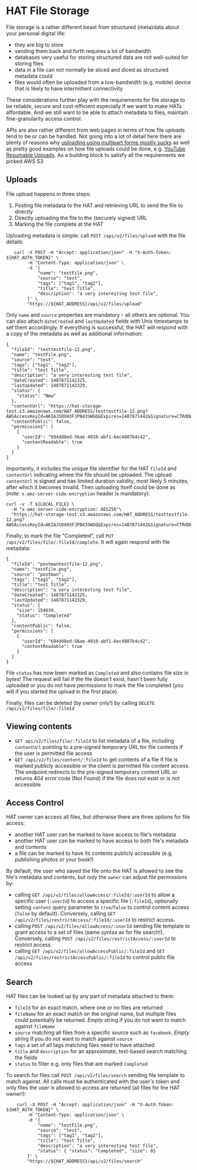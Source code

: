 # HAT File Storage

File storage is a rather different beast from structured (meta)data about your personal digital life:

- they are big to store
- sending them back and forth requires a lot of bandwidth
- databases very useful for storing structured data are not well-suited for storing files
- data in a file can not normally be sliced and diced as structured metadata could
- files would often be uploaded from a low-bandwidth (e.g. mobile) device that is likely to have intermittent connectivity

These considerations further play with the requirements for file storage to be reliable, secure and cost-efficient especially if we want to make HATs affordable. And we still want to be able to attach metadata to files, maintain fine-granularity access control.

APIs are also rather different from web pages in terms of how file uploads tend to be or can be handled. Not going into a lot of detail here there are plenty of reasons why [uploading using multipart forms mostly sucks](https://philsturgeon.uk/api/2016/01/04/http-rest-api-file-uploads/) as well as pretty good examples on how file uploads could be done, e.g. [YouTube Resumable Uploads](https://developers.google.com/youtube/v3/guides/using_resumable_upload_protocol). As a building block to satisfy all the requirements we picked AWS S3

## Uploads

File upload happens in three steps:

1. Posting file metadata to the HAT and retrieving URL to send the file to directly
2. Directly uploading the file to the (securely signed) URL
3. Marking the file complete at the HAT

Uploading metadata is simple: call `POST /api/v2/files/upload` with the file details:

```curl
   curl -X POST -H "Accept: application/json" -H "X-Auth-Token: ${HAT_AUTH_TOKEN}" \
    	-H "Content-Type: application/json" \
    	-d '{
			"name": "testFile.png",
			"source": "test",
			"tags": ["tag1", "tag2"],
			"title": "test Title",
			"description": "a very interesting test file",
		}' \
		"https://${HAT_ADDRESS}/api/v2/files/upload"
```

Only `name` and `source` properties are mandatory - all others are optional. You can also attach `dateCreated` and `lastUpdated` fields with Unix timestamps to set them accordingly. If everything is successful, the HAT will respond with a copy of the metadata as well as additional information:

```
{
  "fileId": "testtestfile-12.png",
  "name": "testFile.png",
  "source": "test",
  "tags": ["tag1", "tag2"],
  "title": "test Title",
  "description": "a very interesting test file",
  "dateCreated": 1487871142325,
  "lastUpdated": 1487871142329,
  "status": {
    "status": "New"
  },
  "contentUrl": "https://hat-storage-test.s3.amazonaws.com/HAT_ADDRESS/testtestfile-12.png?AWSAccessKeyId=AKIAJSOXH3FJPB43SWGQ&Expires=1487871442&Signature=CTRdDW8nKBqNcuwK0ssH77zjkec%3D",
  "contentPublic": false,
  "permissions": [
    {
      "userId": "694dd8ed-56ae-4910-abf1-6ec4887b4c42",
      "contentReadable": true
    }
  ]
}
```

Importantly, it includes the unique file identifier for the HAT `fileId` and `contentUrl` indicating where the file should be uploaded. The upload `contentUrl` is signed and has limited duration validity, most likely 5 minutes, after which it becomes invalid. Then uploading itself could be done as (*note:* `x-amz-server-side-encryption` header is mandatory):

```curl
curl -v -T ${LOCAL_FILE} \
  -H "x-amz-server-side-encryption: AES256"\
  "https://hat-storage-test.s3.amazonaws.com/HAT_ADDRESS/testtestfile-12.png?AWSAccessKeyId=AKIAJSOXH3FJPB43SWGQ&Expires=1487871442&Signature=CTRdDW8nKBqNcuwK0ssH77zjkec%3D"
```

Finally, to mark the file "Completed", call `PUT /api/v2/files/file/:fileId/complete`. It will again respond with file metadata:

```
{
  "fileId": "postmantestfile-12.png",
  "name": "testFile.png",
  "source": "postman",
  "tags": ["tag1", "tag2"],
  "title": "test Title",
  "description": "a very interesting test file",
  "dateCreated": 1487871142325,
  "lastUpdated": 1487871142329,
  "status": {
    "size": 154639,
    "status": "Completed"
  },
  "contentPublic": false,
  "permissions": [
    {
      "userId": "694dd8ed-56ae-4910-abf1-6ec4887b4c42",
      "contentReadable": true
    }
  ]
}
```

File `status` has now been marked as `Completed` and also contains file size in bytes! The request will fail if the file doesn't exist, hasn't been fully uploaded or you do not have permissions to mark the file completed (you will if you started the upload in the first place).

Finally, files can be deleted (by *owner* only!) by calling `DELETE /api/v2/files/file/:fileId`

## Viewing contents

- `GET api/v2/files/file/:fileId` to list metadata of a file, including `contentUrl` pointing to a pre-signed temporary URL for file contents if the user is permitted file access
- `GET /api/v2/files/content/:fileId` to get contents of a file if file is marked publicly accessible or the client is permitted file content access. The endpoint redirects to the pre-signed temporary content URL or returns 404 error code (Not Found) if the file does not exist or is not accessible

## Access Control

HAT owner can access all files, but otherwise there are three options for file access:

- another HAT user can be marked to have access to file's metadata
- another HAT user can be marked to have access to both file's metadata and contents
- a file can be marked to have its contents publicly accessible (e.g. publishing photos or your book!)

By default, the user who saved the file onto the HAT is allowed to see the file's metadata and contents, but only the `owner` can adjust file permissions by:

- calling `GET /api/v2/files/allowAccess/:fileId/:userId` to allow a specific user (`:userId`) to access a specific file (`:fileId`), optionally setting `content` query parameter to `true`/`false` to control content access (`false` by default). Conversely, calling `GET /api/v2/files/restrictAccess/:fileId/:userId` to restrict access.
- calling `POST /api/v2/files/allowAccess/:userId` sending file template to grant access to a set of files (same syntax as for file search!). Conversely, calling `POST /api/v2/files/restrictAccess/:userId` to restrict access.
- calling `GET /api/v2/files/allowAccessPublic/:fileId` and `GET /api/v2/files/restrictAccessPublic/:fileId` to control public file access

## Search

HAT files can be looked up by any part of metadata attached to them:

- `fileId` for an exact match, where one or no files are returned
- `fileName` for an exact match on the original name, but multiple files could potentially be returned. *Empty* string if you do not want to match against `fileName`
- `source` matching all files from a specific source such as `facebook`. *Empty* string if you do not want to match against `source`
- `tags` a set of all tags matching files need to have attached
- `title` and `description` for an approximate, text-based search matching the fields
- `status` to filter e.g. only files that are marked `Completed`

To search for files call `POST /api/v2/files/search` sending file template to match against. All calls must be authenticated with the user's token and only files the user is allowed to access are returned (all files for the HAT owner!):

```curl
    curl -X POST -H "Accept: application/json" -H "X-Auth-Token: ${HAT_AUTH_TOKEN}" \
    	-H "Content-Type: application/json" \
    	-d '{
			"name": "testFile.png",
			"source": "test",
			"tags": ["tag1", "tag2"],
			"title": "test Title",
			"description": "a very interesting test file",
			"status": { "status": "Completed", "size": 0}
		}' \
		"https://${HAT_ADDRESS}/api/v2/files/search"
```
